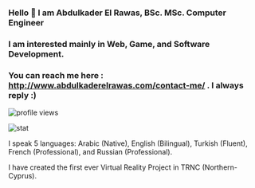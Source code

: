 ### Hello 👋 I am Abdulkader El Rawas, BSc. MSc. Computer Engineer 
### I am interested mainly in Web, Game, and Software Development.
### You can reach me here : http://www.abdulkaderelrawas.com/contact-me/ . I always reply :)

![profile views](https://komarev.com/ghpvc/?username=abdulkaderelrawas)

![stat](https://github-readme-stats.vercel.app/api?username=abdulkaderelrawas&show_icons=true&title_color=fff&icon_color=79ff97&text_color=9f9f9f&bg_color=151515&count_private=true)

I speak 5 languages: Arabic (Native), English (Bilingual), Turkish (Fluent), French (Professional), and Russian (Professional).

I have created the first ever Virtual Reality Project in TRNC (Northern-Cyprus).

